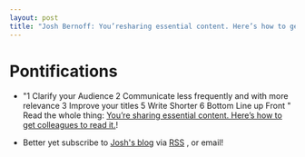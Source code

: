 ```yaml
---
layout: post
title: "Josh Bernoff: You’resharing essential content. Here’s how to get colleagues to read it."
---
```


# Pontifications

* "1 Clarify your Audience 2 Communicate less frequently and with more relevance 3 Improve your titles 5 Write Shorter  6 Bottom Line up Front " Read the whole thing: [You’re sharing essential content. Here’s how to get colleagues to read it.](https://withoutbullshit.com/blog/youre-sharing-essential-content-heres-how-to-get-colleagues-to-read-it)!

* Better yet subscribe to [Josh's blog](https://withoutbullshit.com/blog/) via [RSS](https://withoutbullshit.com/?feed=rss2) , or email!

  

